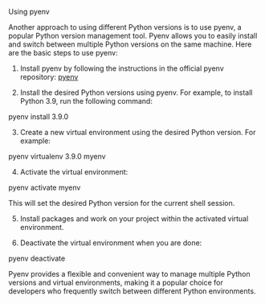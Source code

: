 Using pyenv

Another approach to using different Python versions is to use pyenv, a popular Python version management tool. Pyenv allows you to easily install and switch between multiple Python versions on the same machine. Here are the basic steps to use pyenv:

1. Install pyenv by following the instructions in the official pyenv repository: [pyenv](https://github.com/pyenv/pyenv#installation)

2. Install the desired Python versions using pyenv. For example, to install Python 3.9, run the following command:

pyenv install 3.9.0

3. Create a new virtual environment using the desired Python version. For example:

pyenv virtualenv 3.9.0 myenv

4. Activate the virtual environment:

pyenv activate myenv

This will set the desired Python version for the current shell session.

5. Install packages and work on your project within the activated virtual environment.

6. Deactivate the virtual environment when you are done:

pyenv deactivate

Pyenv provides a flexible and convenient way to manage multiple Python versions and virtual environments, making it a popular choice for developers who frequently switch between different Python environments.
